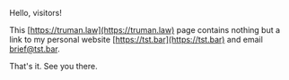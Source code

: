 Hello, visitors!

This [https://truman.law](https://truman.law) page contains nothing but a link to my personal website [https://tst.bar](https://tst.bar) and email [brief@tst.bar](brief@tst.bar).

That's it. See you there.
